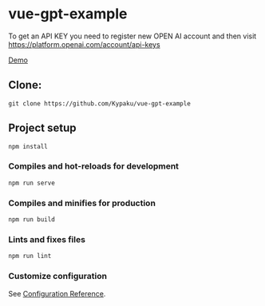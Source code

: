 # vue-gpt-example
To get an API KEY you need to register new OPEN AI account and then visit https://platform.openai.com/account/api-keys

[Demo](http://kypaku.ru/pages/vue-gpt-example/)

## Clone:
```
git clone https://github.com/Kypaku/vue-gpt-example
```

## Project setup
```
npm install
```

### Compiles and hot-reloads for development
```
npm run serve
```

### Compiles and minifies for production
```
npm run build
```

### Lints and fixes files
```
npm run lint
```

### Customize configuration
See [Configuration Reference](https://cli.vuejs.org/config/).
